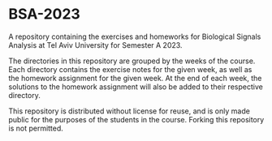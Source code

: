 # BSA-2023
A repository containing the exercises and homeworks for Biological Signals Analysis at Tel Aviv University for Semester A 2023.

The directories in this repository are grouped by the weeks of the course. Each directory contains the exercise notes for the given week, as well as the homework assignment for the given week. At the end of each week, the solutions to the homework assignment will also be added to their respective directory. 

This repository is distributed without license for reuse, and is only made public for the purposes of the students in the course. Forking this repository is not permitted.
